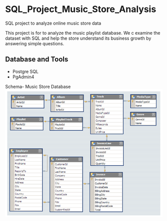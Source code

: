 # SQL_Project_Music_Store_Analysis
SQL project to analyze online music store data

This project is for to analyze the music playlist database. We c examine the dataset with SQL and help the store understand its business growth by answering simple questions.


## Database and Tools
* Postgre SQL
* PgAdmin4

Schema- Music Store Database  
![MusicDatabaseSchema](https://github.com/Ahmad8684/SQL_Music_Store_Analysis/blob/main/MusicDatabaseSchema.png)
